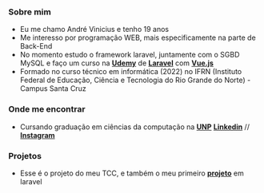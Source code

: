 ### Sobre mim
- Eu me chamo André Vinicius e tenho 19 anos
- Me interesso por programação WEB, mais especificamente na parte de Back-End
- No momento estudo o framework laravel, juntamente com o SGBD MySQL e faço um curso na **[Udemy](https://www.udemy.com/)** de **[Laravel](https://www.udemy.com/course/curso-completo-do-desenvolvedor-laravel/)** com **[Vue.js](https://vuejs.org/)**
- Formado no curso técnico em informática (2022) no IFRN (Instituto Federal de Educação, Ciência e Tecnologia do Rio Grande do Norte) - Campus Santa Cruz
### Onde me encontrar
- Cursando graduação em ciências da computação na **[UNP](https://www.unp.br/)**
**[Linkedin](https://www.linkedin.com/in/andre-vinicius-a56366205/)** // **[Instagram](https://www.instagram.com/andr_vinic/)**

### Projetos
- Esse é o projeto do meu TCC, e também o meu primeiro **[projeto](https://github.com/andr-vini/IFORUM-TCC)** em laravel 
